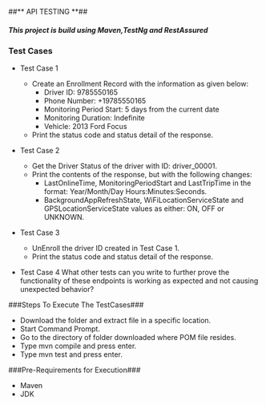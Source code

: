 ##** API TESTING **##

##### This project is build using Maven,TestNg and RestAssured #####

### Test Cases ###

* Test Case 1
    * Create an Enrollment Record with the information as given below:
        * Driver ID: 9785550165     
        * Phone Number: +19785550165
        * Monitoring Period Start: 5 days from the current date
        * Monitoring Duration: Indefinite
        * Vehicle: 2013 Ford Focus
     * Print the status code and status detail of the response.
* Test Case 2
    * Get the Driver Status of the driver with ID: driver_00001.
    * Print the contents of the response, but with the following changes:
        * LastOnlineTime, MonitoringPeriodStart and LastTripTime in the format: Year/Month/Day Hours:Minutes:Seconds.
        * BackgroundAppRefreshState, WiFiLocationServiceState and GPSLocationServiceState values as either: ON, OFF or UNKNOWN.
        
* Test Case 3
    * UnEnroll the driver ID created in Test Case 1. 
    * Print the status code and status detail of the response.   
    
* Test Case 4
    What other tests can you write to further prove the functionality of these endpoints is working as expected and not causing unexpected behavior?

###Steps To Execute The TestCases###

* Download the folder and extract file in a specific location.
* Start Command Prompt.
* Go to the directory of folder downloaded where POM file resides.
* Type mvn compile and press enter.
* Type mvn test and press enter.

###Pre-Requirements for Execution###
* Maven
* JDK


